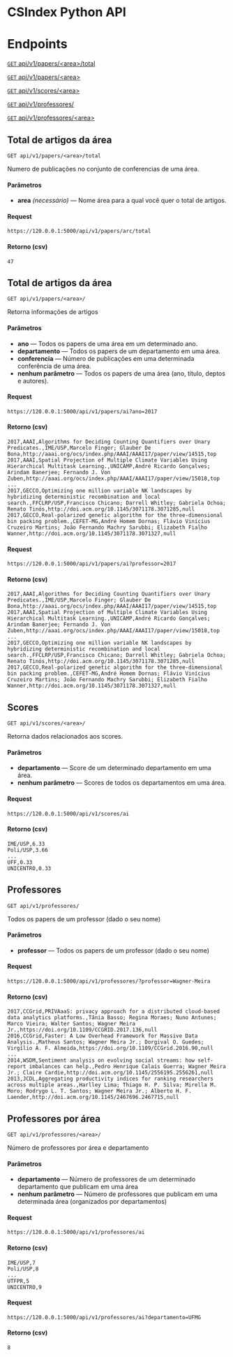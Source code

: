 # CSIndex Python API

# Endpoints

[<code>GET</code> api/v1/papers/\<area>/total](#total)

[<code>GET</code> api/v1/papers/\<area>](#papers-area)

[<code>GET</code> api/v1/scores/\<area>](#scores-area)

[<code>GET</code> api/v1/professores/](#professor)

[<code>GET</code> api/v1/professores/\<area>](#professor-area)

## <a name="total"></a>Total de artigos da área
<code>GET api/v1/papers/\<area>/total</code>

Numero de publicações no conjunto de conferencias de uma área.

#### Parâmetros
- **area** _(necessário)_ — Nome área para a qual você quer o total de artigos.

#### Request

    https://120.0.0.1:5000/api/v1/papers/arc/total
    
#### Retorno (csv)
```
47
```

## <a name="papers-area"></a>Total de artigos da área
<code>GET api/v1/papers/\<area>/</code>

Retorna informações de artigos

#### Parâmetros
- **ano**  — Todos os papers de uma área em um determinado ano.
- **departamento**  — Todos os papers de um departamento em uma área.
- **conferencia**  — Número de publicações em uma determinada conferência de uma área.
- **nenhum parâmetro**  — Todos os papers de uma área (ano, título, deptos e autores).

#### Request

    https://120.0.0.1:5000/api/v1/papers/ai?ano=2017
    
#### Retorno (csv)
```
2017,AAAI,Algorithms for Deciding Counting Quantifiers over Unary Predicates.,IME/USP,Marcelo Finger; Glauber De Bona,http://aaai.org/ocs/index.php/AAAI/AAAI17/paper/view/14515,top
2017,AAAI,Spatial Projection of Multiple Climate Variables Using Hierarchical Multitask Learning.,UNICAMP,André Ricardo Gonçalves; Arindam Banerjee; Fernando J. Von Zuben,http://aaai.org/ocs/index.php/AAAI/AAAI17/paper/view/15018,top
...
2017,GECCO,Optimizing one million variable NK landscapes by hybridizing deterministic recombination and local search.,FFCLRP/USP,Francisco Chicano; Darrell Whitley; Gabriela Ochoa; Renato Tinós,http://doi.acm.org/10.1145/3071178.3071285,null
2017,GECCO,Real-polarized genetic algorithm for the three-dimensional bin packing problem.,CEFET-MG,André Homem Dornas; Flávio Vinícius Cruzeiro Martins; João Fernando Machry Sarubbi; Elizabeth Fialho Wanner,http://doi.acm.org/10.1145/3071178.3071327,null
```

#### Request

    https://120.0.0.1:5000/api/v1/papers/ai?professor=2017
    
#### Retorno (csv)
```
2017,AAAI,Algorithms for Deciding Counting Quantifiers over Unary Predicates.,IME/USP,Marcelo Finger; Glauber De Bona,http://aaai.org/ocs/index.php/AAAI/AAAI17/paper/view/14515,top
2017,AAAI,Spatial Projection of Multiple Climate Variables Using Hierarchical Multitask Learning.,UNICAMP,André Ricardo Gonçalves; Arindam Banerjee; Fernando J. Von Zuben,http://aaai.org/ocs/index.php/AAAI/AAAI17/paper/view/15018,top
...
2017,GECCO,Optimizing one million variable NK landscapes by hybridizing deterministic recombination and local search.,FFCLRP/USP,Francisco Chicano; Darrell Whitley; Gabriela Ochoa; Renato Tinós,http://doi.acm.org/10.1145/3071178.3071285,null
2017,GECCO,Real-polarized genetic algorithm for the three-dimensional bin packing problem.,CEFET-MG,André Homem Dornas; Flávio Vinícius Cruzeiro Martins; João Fernando Machry Sarubbi; Elizabeth Fialho Wanner,http://doi.acm.org/10.1145/3071178.3071327,null
```
## <a name="scores-area"></a>Scores
<code>GET api/v1/scores/\<area>/</code>

Retorna dados relacionados aos scores.

#### Parâmetros
- **departamento**  — Score de um determinado departamento em uma área.
- **nenhum parâmetro**  — Scores de todos os departamentos em uma área.

#### Request

    https://120.0.0.1:5000/api/v1/scores/ai
    
#### Retorno (csv)
```
IME/USP,6.33
Poli/USP,3.66
...
UFF,0.33
UNICENTRO,0.33
```

## <a name="professor"></a>Professores
<code>GET api/v1/professores/</code>

Todos os papers de um professor (dado o seu nome)

#### Parâmetros
- **professor**  — Todos os papers de um professor (dado o seu nome)

#### Request

    https://120.0.0.1:5000/api/v1/professores/?professor=Wagner-Meira
    
#### Retorno (csv)
```
2017,CCGrid,PRIVAaaS: privacy approach for a distributed cloud-based data analytics platforms.,Tânia Basso; Regina Moraes; Nuno Antunes; Marco Vieira; Walter Santos; Wagner Meira Jr.,https://doi.org/10.1109/CCGRID.2017.136,null
2016,CCGrid,Faster: A Low Overhead Framework for Massive Data Analysis.,Matheus Santos; Wagner Meira Jr.; Dorgival O. Guedes; Virgílio A. F. Almeida,https://doi.org/10.1109/CCGrid.2016.90,null
...
2014,WSDM,Sentiment analysis on evolving social streams: how self-report imbalances can help.,Pedro Henrique Calais Guerra; Wagner Meira Jr.; Claire Cardie,http://doi.acm.org/10.1145/2556195.2556261,null
2013,JCDL,Aggregating productivity indices for ranking researchers across multiple areas.,Harlley Lima; Thiago H. P. Silva; Mirella M. Moro; Rodrygo L. T. Santos; Wagner Meira Jr.; Alberto H. F. Laender,http://doi.acm.org/10.1145/2467696.2467715,null

```
## <a name="professor"></a>Professores por área
<code>GET api/v1/professores/\<area>/</code>

Número de professores por área e departamento

#### Parâmetros
- **departamento**  — Número de professores de um determinado departamento que publicam em uma área
- **nenhum parâmetro** — Número de professores que publicam em uma determinada área (organizados por departamentos)

#### Request

    https://120.0.0.1:5000/api/v1/professores/ai
    
#### Retorno (csv)
```
IME/USP,7
Poli/USP,8
...
UTFPR,5
UNICENTRO,9
```

#### Request

    https://120.0.0.1:5000/api/v1/professores/ai?departamento=UFMG
    
#### Retorno (csv)
```
8
```
